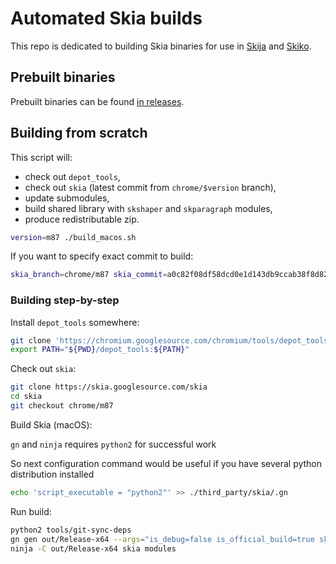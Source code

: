 # Automated Skia builds

This repo is dedicated to building Skia binaries for use in [Skija](https://github.com/JetBrains/skija) and [Skiko](https://github.com/JetBrains/skija).

## Prebuilt binaries

Prebuilt binaries can be found [in releases](https://github.com/JetBrains/skia-build/releases).

## Building from scratch

This script will:

- check out `depot_tools`,
- check out `skia` (latest commit from `chrome/$version` branch),
- update submodules,
- build shared library with `skshaper` and `skparagraph` modules,
- produce redistributable zip.

```sh
version=m87 ./build_macos.sh
```

If you want to specify exact commit to build:

```sh
skia_branch=chrome/m87 skia_commit=a0c82f08df58dcd0e1d143db9ccab38f8d823b95 release=m87-a0c82f0 ./build_macos.sh
```

### Building step-by-step

Install `depot_tools` somewhere:

```sh
git clone 'https://chromium.googlesource.com/chromium/tools/depot_tools.git'
export PATH="${PWD}/depot_tools:${PATH}"
```

Check out `skia`:

```sh
git clone https://skia.googlesource.com/skia
cd skia
git checkout chrome/m87
```

Build Skia (macOS):

`gn` and `ninja` requires `python2` for successful work 

So next configuration command would be useful if you have several python distribution installed

```sh
echo 'script_executable = "python2"' >> ./third_party/skia/.gn
```

Run build:

```sh
python2 tools/git-sync-deps
gn gen out/Release-x64 --args="is_debug=false is_official_build=true skia_use_system_expat=false skia_use_system_icu=false skia_use_system_libjpeg_turbo=false skia_use_system_libpng=false skia_use_system_libwebp=false skia_use_system_zlib=false skia_use_sfntly=false skia_use_freetype=true skia_use_harfbuzz=true skia_pdf_subset_harfbuzz=true skia_use_system_freetype2=false skia_use_system_harfbuzz=false target_cpu=\"x64\" extra_cflags=[\"-stdlib=libc++\", \"-mmacosx-version-min=10.9\"] extra_cflags_cc=[\"-frtti\"]"
ninja -C out/Release-x64 skia modules
```